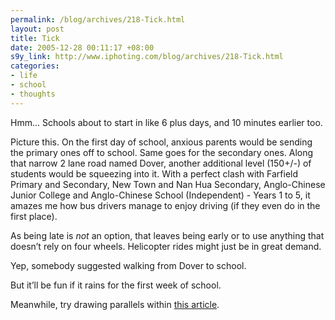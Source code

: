 ```yaml
--- 
permalink: /blog/archives/218-Tick.html
layout: post
title: Tick
date: 2005-12-28 00:11:17 +08:00
s9y_link: http://www.iphoting.com/blog/archives/218-Tick.html
categories: 
- life
- school
- thoughts
---
```

<p class="whiteline"><p>Hmm... Schools about to start in like 6 plus days, and 10 minutes earlier too.</p>
</p><p class="whiteline"><p>Picture this. On the first day of school, anxious parents would be sending the primary ones off to school. Same goes for the secondary ones. Along that narrow 2 lane road named Dover, another additional level (150+/-) of students would be squeezing into it. With a perfect clash with Farfield Primary and Secondary, New Town and Nan Hua Secondary, Anglo-Chinese Junior College and Anglo-Chinese School (Independent) - Years 1 to 5, it amazes me how bus drivers manage to enjoy driving (if they even do in the first place).</p>
</p><p class="whiteline"><p>As being late is <em>not</em> an option, that leaves being early or to use anything that doesn&#8217;t rely on four wheels. Helicopter rides might just be in great demand.</p>
</p><p class="whiteline"><p>Yep, somebody suggested walking from Dover to school.</p>
</p><p class="whiteline"><p>But it&#8217;ll be fun if it rains for the first week of school.</p>
</p><p class="break"><p>Meanwhile, try drawing parallels within <a onclick="_gaq.push(['_trackPageview', '/extlink/singabloodypore.civiblog.org/blog/_archives/2005/12/27/1523690.html']);"  href="http://singabloodypore.civiblog.org/blog/_archives/2005/12/27/1523690.html">this article</a>.</p></p>
